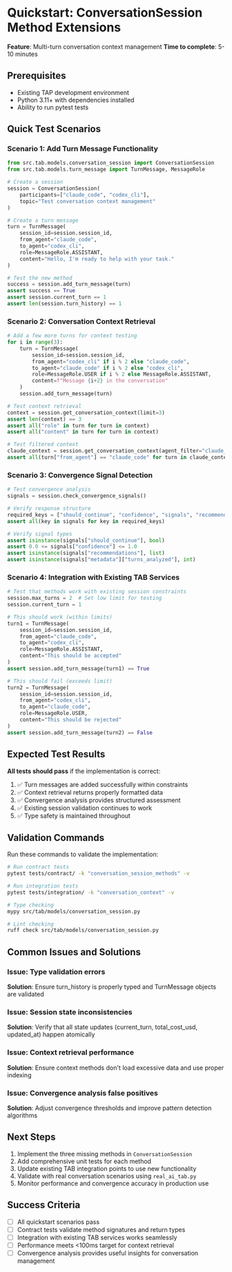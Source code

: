 # Quickstart: ConversationSession Method Extensions

**Feature**: Multi-turn conversation context management
**Time to complete**: 5-10 minutes

## Prerequisites

- Existing TAP development environment
- Python 3.11+ with dependencies installed
- Ability to run pytest tests

## Quick Test Scenarios

### Scenario 1: Add Turn Message Functionality

```python
from src.tab.models.conversation_session import ConversationSession
from src.tab.models.turn_message import TurnMessage, MessageRole

# Create a session
session = ConversationSession(
    participants=["claude_code", "codex_cli"],
    topic="Test conversation context management"
)

# Create a turn message
turn = TurnMessage(
    session_id=session.session_id,
    from_agent="claude_code",
    to_agent="codex_cli",
    role=MessageRole.ASSISTANT,
    content="Hello, I'm ready to help with your task."
)

# Test the new method
success = session.add_turn_message(turn)
assert success == True
assert session.current_turn == 1
assert len(session.turn_history) == 1
```

### Scenario 2: Conversation Context Retrieval

```python
# Add a few more turns for context testing
for i in range(3):
    turn = TurnMessage(
        session_id=session.session_id,
        from_agent="codex_cli" if i % 2 else "claude_code",
        to_agent="claude_code" if i % 2 else "codex_cli",
        role=MessageRole.USER if i % 2 else MessageRole.ASSISTANT,
        content=f"Message {i+2} in the conversation"
    )
    session.add_turn_message(turn)

# Test context retrieval
context = session.get_conversation_context(limit=3)
assert len(context) == 3
assert all("role" in turn for turn in context)
assert all("content" in turn for turn in context)

# Test filtered context
claude_context = session.get_conversation_context(agent_filter="claude_code", limit=5)
assert all(turn["from_agent"] == "claude_code" for turn in claude_context)
```

### Scenario 3: Convergence Signal Detection

```python
# Test convergence analysis
signals = session.check_convergence_signals()

# Verify response structure
required_keys = ["should_continue", "confidence", "signals", "recommendations", "metadata"]
assert all(key in signals for key in required_keys)

# Verify signal types
assert isinstance(signals["should_continue"], bool)
assert 0.0 <= signals["confidence"] <= 1.0
assert isinstance(signals["recommendations"], list)
assert isinstance(signals["metadata"]["turns_analyzed"], int)
```

### Scenario 4: Integration with Existing TAB Services

```python
# Test that methods work with existing session constraints
session.max_turns = 2  # Set low limit for testing
session.current_turn = 1

# This should work (within limits)
turn1 = TurnMessage(
    session_id=session.session_id,
    from_agent="claude_code",
    to_agent="codex_cli",
    role=MessageRole.ASSISTANT,
    content="This should be accepted"
)
assert session.add_turn_message(turn1) == True

# This should fail (exceeds limit)
turn2 = TurnMessage(
    session_id=session.session_id,
    from_agent="codex_cli",
    to_agent="claude_code",
    role=MessageRole.USER,
    content="This should be rejected"
)
assert session.add_turn_message(turn2) == False
```

## Expected Test Results

**All tests should pass** if the implementation is correct:

1. ✅ Turn messages are added successfully within constraints
2. ✅ Context retrieval returns properly formatted data
3. ✅ Convergence analysis provides structured assessment
4. ✅ Existing session validation continues to work
5. ✅ Type safety is maintained throughout

## Validation Commands

Run these commands to validate the implementation:

```bash
# Run contract tests
pytest tests/contract/ -k "conversation_session_methods" -v

# Run integration tests
pytest tests/integration/ -k "conversation_context" -v

# Type checking
mypy src/tab/models/conversation_session.py

# Lint checking
ruff check src/tab/models/conversation_session.py
```

## Common Issues and Solutions

### Issue: Type validation errors
**Solution**: Ensure turn_history is properly typed and TurnMessage objects are validated

### Issue: Session state inconsistencies
**Solution**: Verify that all state updates (current_turn, total_cost_usd, updated_at) happen atomically

### Issue: Context retrieval performance
**Solution**: Ensure context methods don't load excessive data and use proper indexing

### Issue: Convergence analysis false positives
**Solution**: Adjust convergence thresholds and improve pattern detection algorithms

## Next Steps

1. Implement the three missing methods in `ConversationSession`
2. Add comprehensive unit tests for each method
3. Update existing TAB integration points to use new functionality
4. Validate with real conversation scenarios using `real_ai_tab.py`
5. Monitor performance and convergence accuracy in production use

## Success Criteria

- [ ] All quickstart scenarios pass
- [ ] Contract tests validate method signatures and return types
- [ ] Integration with existing TAB services works seamlessly
- [ ] Performance meets <100ms target for context retrieval
- [ ] Convergence analysis provides useful insights for conversation management